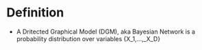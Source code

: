 # Definition
- A Dritected Graphical Model (DGM), aka Bayesian Network is a probability distribution over variables {X_1,...,_X_D}